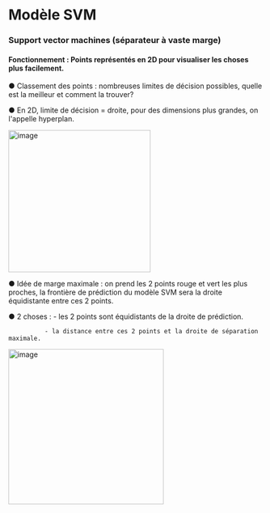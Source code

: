 # Modèle SVM
### Support vector machines (séparateur à vaste marge)

#### Fonctionnement : Points représentés en 2D pour visualiser les choses plus facilement.

● Classement des points : nombreuses limites de décision possibles, quelle est la meilleur et comment la trouver? 

● En 2D, limite de décision = droite, pour des dimensions plus grandes, on l'appelle hyperplan.

<img width="281" alt="image" src="https://github.com/Brahim-AIT-OUALI/modele_svm/assets/115220907/9049cb3d-d8a4-4ed4-93d7-a94f59f99f23">

● Idée de marge maximale : on prend les 2 points rouge et vert les plus proches, la frontière de prédiction du modèle SVM sera la droite équidistante entre ces 2 points. 

● 2 choses : - les 2 points sont équidistants de la droite de prédiction.

              - la distance entre ces 2 points et la droite de séparation maximale.


<img width="307" alt="image" src="https://github.com/Brahim-AIT-OUALI/modele_svm/assets/115220907/1025e457-ef6f-4811-8882-0b0051c083b9">



